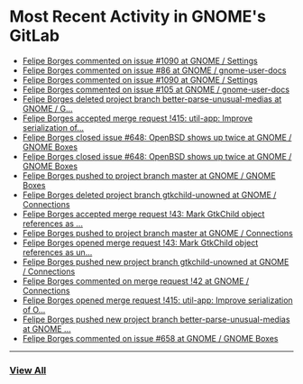 # Most Recent Activity in GNOME's GitLab

<!-- BLOG-POST-LIST:START -->
- [Felipe Borges commented on issue #1090 at GNOME / Settings](https://gitlab.gnome.org/GNOME/gnome-control-center/-/issues/1090#note_1049135)
- [Felipe Borges commented on issue #86 at GNOME / gnome-user-docs](https://gitlab.gnome.org/GNOME/gnome-user-docs/-/issues/86#note_1049122)
- [Felipe Borges commented on issue #1090 at GNOME / Settings](https://gitlab.gnome.org/GNOME/gnome-control-center/-/issues/1090#note_1049106)
- [Felipe Borges commented on issue #105 at GNOME / gnome-user-docs](https://gitlab.gnome.org/GNOME/gnome-user-docs/-/issues/105#note_1048917)
- [Felipe Borges deleted project branch better-parse-unusual-medias at GNOME / G...](https://gitlab.gnome.org/GNOME/gnome-boxes/-/commits/better-parse-unusual-medias)
- [Felipe Borges accepted merge request !415: util-app: Improve serialization of...](https://gitlab.gnome.org/GNOME/gnome-boxes/-/merge_requests/415)
- [Felipe Borges closed issue #648: OpenBSD shows up twice at GNOME / GNOME Boxes](https://gitlab.gnome.org/GNOME/gnome-boxes/-/issues/648)
- [Felipe Borges closed issue #648: OpenBSD shows up twice at GNOME / GNOME Boxes](https://gitlab.gnome.org/GNOME/gnome-boxes/-/issues/648)
- [Felipe Borges pushed to project branch master at GNOME / GNOME Boxes](https://gitlab.gnome.org/GNOME/gnome-boxes/-/commit/bb9289a8191281a745ded8bfe121e238dcc91d61)
- [Felipe Borges deleted project branch gtkchild-unowned at GNOME / Connections](https://gitlab.gnome.org/GNOME/connections/-/commits/gtkchild-unowned)
- [Felipe Borges accepted merge request !43: Mark GtkChild object references as ...](https://gitlab.gnome.org/GNOME/connections/-/merge_requests/43)
- [Felipe Borges pushed to project branch master at GNOME / Connections](https://gitlab.gnome.org/GNOME/connections/-/commit/16656f991f4205fd7f2c0f911f9387dfd08dc1da)
- [Felipe Borges opened merge request !43: Mark GtkChild object references as un...](https://gitlab.gnome.org/GNOME/connections/-/merge_requests/43)
- [Felipe Borges pushed new project branch gtkchild-unowned at GNOME / Connections](https://gitlab.gnome.org/GNOME/connections/-/commits/gtkchild-unowned)
- [Felipe Borges commented on merge request !42 at GNOME / Connections](https://gitlab.gnome.org/GNOME/connections/-/merge_requests/42#note_1048841)
- [Felipe Borges opened merge request !415: util-app: Improve serialization of O...](https://gitlab.gnome.org/GNOME/gnome-boxes/-/merge_requests/415)
- [Felipe Borges pushed new project branch better-parse-unusual-medias at GNOME ...](https://gitlab.gnome.org/GNOME/gnome-boxes/-/commits/better-parse-unusual-medias)
- [Felipe Borges commented on issue #658 at GNOME / GNOME Boxes](https://gitlab.gnome.org/GNOME/gnome-boxes/-/issues/658#note_1048815)
<!-- BLOG-POST-LIST:END -->

___

### [View All](https://gitlab.gnome.org/users/felipeborges/activity)
